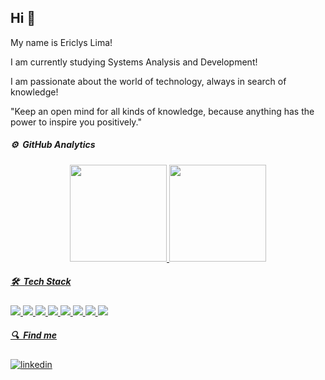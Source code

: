 ## Hi 👋

My name is Ericlys Lima!

I am currently studying Systems Analysis and Development!

I am passionate about the world of technology, always in search of knowledge!

"Keep an open mind for all kinds of knowledge, because anything has the power to inspire you positively."

<h5>⚙️ &nbsp;GitHub Analytics</h5>
<div align="center">
  <a href="https://github.com/EriclysLima">
  <img height="155em" src="https://github-readme-stats.vercel.app/api?username=EriclysLima&show_icons=true&theme=github_dark&include_all_commits=true&count_private=true"/>
  <img height="155em" src="https://github-readme-stats.vercel.app/api/top-langs/?username=EriclysLima&layout=compact&langs_count=7&theme=github_dark"/>
</div>
<div>
        <h5>🛠 &nbsp;Tech Stack</h5>
        <img src="https://img.shields.io/badge/-HTML-05122A?style=flat&logo=HTML5">
        <img src="https://img.shields.io/badge/-CSS-05122A?style=flat&logo=CSS3&logoColor=1572B6">
        <img src="https://img.shields.io/badge/-JavaScript-05122A?style=flat&logo=javascript">
        <img src="https://img.shields.io/badge/-Node.js-05122A?style=flat&logo=node.js">
        <img src="https://img.shields.io/badge/-Node.js-05122A?style=flat&logo=bootstrap">
        <img src="https://img.shields.io/badge/-Visual%20Studio%20Code-05122A?style=flat&logo=visual-studio-code&logoColor=007ACC">
        <img src="https://img.shields.io/badge/-Git-05122A?style=flat&logo=git">
        <img src="https://img.shields.io/badge/-GitHub-05122A?style=flat&logo=github">
</div>
<h5>🔍 &nbsp;Find me</h5>
<a href="https://www.linkedin.com/in/Ericlys-Lima/" target="_blank">
  <img align="center" src="https://img.shields.io/badge/Ericlys Lima-05122A?style=flat&logo=linkedin" alt="linkedin"/>
</a>
